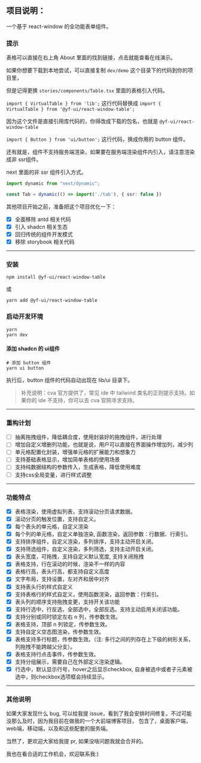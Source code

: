 ## 项目说明：
一个基于 react-window 的全功能表单组件。

### 提示

表格可以直接在右上角 About 里面的找到链接，点击就能查看在线演示。

如果你想要下载到本地尝试，可以直接复制 `dev/demo` 这个目录下的代码到你的项目里，

但是记得更换 `stories/components/Table.tsx` 里面的表格引入代码。

`import { VirtualTable } from 'lib';` 这行代码替换成 `import { VirtualTable } from '@yf-ui/react-window-table';`

因为这个文件是直接引用库代码的，你得改成下载的包名，也就是 `@yf-ui/react-window-table`

`import { Button } from 'ui/button';` 这行代码，换成你用的 button 组件。

还有就是，组件不支持服务端渲染，如果要在服务端渲染组件内引入，请注意渲染成非 ssr组件。

next 里面的非 ssr 组件引入方式。
```typescript
import dynamic from "next/dynamic";

const Tab = dynamic(() => import('./tab'), { ssr: false })
```

其他项目开始之前，准备把这个项目优化一下：

- [x] 全面移除 antd 相关代码
- [x] 引入 shadcn 相关生态
- [x] 回归传统的组件开发模式
- [x] 移除 storybook 相关代码

---

### 安装

```shell
npm install @yf-ui/react-window-table
```

或

```shell
yarn add @yf-ui/react-window-table
```

### 启动开发环境

```shell
yarn 
yarn dev
```

#### 添加 shadcn 的 ui组件

```shell
# 添加 button 组件
yarn ui button
```

执行后，button 组件的代码自动出现在 lib/ui 目录下。

> 补充说明：cva 官方提供了，常见 ide 中 tailwind 类名的正则提示支持。如果你的 ide 不支持，你可以去 cva 官网寻求支持。


---


### 重构计划

- [ ] 抽离拖拽组件，降低耦合度，使用封装好的拖拽组件，进行处理
- [ ] 增加自定义增删列功能，也就是说，用户可以直接在界面操作增加列，减少列
- [ ] 单元格配置化封装，增强单元格的扩展能力和想象力
- [ ] 支持基础表格显示，增加简单表格的使用场景
- [ ] 支持纯数据结构的参数传入，生成表格，降低使用难度
- [ ] 支持css全局变量，进行样式调整

---

### 功能特点

- [x] 表格渲染，使用虚拟列表，支持滚动分页请求数据。
- [x] 滚动分页的触发位置，支持自定义。
- [x] 每个表头的单元格，自定义渲染
- [x] 每个列的单元格，自定义单独渲染, 函数渲染，返回参数：行数据、行索引。
- [x] 支持排序组件，自定义渲染，多列排序，支持主动开启关闭。
- [x] 支持筛选组件，自定义渲染，多列筛选，支持主动开启关闭。
- [x] 表头宽度，可拖拽，支持自定义默认宽度, 支持关闭拖拽
- [x] 表格支持，行在滚动的时候，渲染不一样的内容
- [x] 表格行高，表头行高，都支持自定义高度
- [x] 文字布局，支持设置，左对齐和居中对齐
- [x] 支持表头行的样式自定义
- [x] 支持表格行的样式自定义，使用函数渲染，返回参数：行索引。
- [x] 表头列的顺序支持拖拽变更，支持开关该功能
- [x] 支持行选中，行反选，全部选中，全部反选。支持主动启用关闭该功能。
- [x] 支持分别或同时锁定左右 n 列，传参数生效。
- [x] 表格支持，顶部 n 列锁定，传参数生效。 
- [x] 支持自定义空态图渲染，传参数生效。
- [x] 表格支持多行标题，传参数生效。（注: 多行之间的列存在上下级的树形关系，列拖拽不能跨越父分支）。
- [x] 表格支持行点击事件，传参数生效。
- [x] 支持分组展示，需要自己在外部定义渲染逻辑。
- [x] 行选中，默认显示行号，hover之后显示checkbox, 自身被选中或者子元素被选中，则checkbox选项框会持续显示。

---

### 其他说明

如果大家发现什么 bug, 可以给我提 issue，看到了我会安排时间修复。不过可能没那么及时，因为我目前在做我的一个大前端博客项目，
包含了，桌面客户端，web端，移动端，以及和这些配套的服务端。

当然了，更欢迎大家给我提 pr, 如果没啥问题我就会合并的。

我也在看合适的工作机会，欢迎联系我:)
